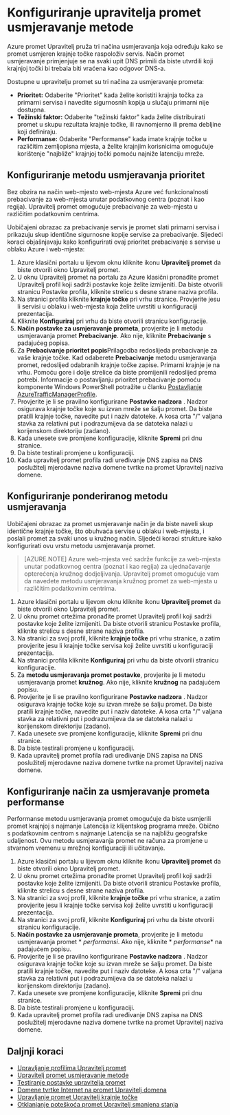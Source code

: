 <properties
    pageTitle="Konfiguriranje upravitelja promet usmjeravanje metode | Microsoft Azure"
    description="U ovom se članku objašnjava kako konfigurira različite metode usmjeravanje u upravitelju promet"
    services="traffic-manager"
    documentationCenter=""
    authors="sdwheeler"
    manager="carmonm"
    editor=""
/>
<tags
    ms.service="traffic-manager"
    ms.devlang="na"
    ms.topic="article"
    ms.tgt_pltfrm="na"
    ms.workload="infrastructure-services"
   ms.date="10/18/2016"
   ms.author="sewhee" />
<!-- repub for nofollow -->

# <a name="configure-traffic-manager-routing-methods"></a>Konfiguriranje upravitelja promet usmjeravanje metode

Azure promet Upravitelj pruža tri načina usmjeravanja koja određuju kako se promet usmjeren krajnje točke raspoloživ servis. Način promet usmjeravanje primjenjuje se na svaki upit DNS primili da biste utvrdili koji krajnjoj točki bi trebala biti vraćena kao odgovor DNS-a.

Dostupne u upravitelju promet su tri načina za usmjeravanje prometa:

- **Prioritet:** Odaberite "Prioritet" kada želite koristiti krajnja točka za primarni servisa i navedite sigurnosnih kopija u slučaju primarni nije dostupna.
- **Težinski faktor:** Odaberite "težinski faktor" kada želite distribuirati promet u skupu rezultata krajnje točke, ili ravnomjerno ili prema debljine koji definiraju.
- **Performanse:** Odaberite "Performanse" kada imate krajnje točke u različitim zemljopisna mjesta, a želite krajnjim korisnicima omogućuje korištenje "najbliže" krajnjoj točki pomoću najniže latenciju mreže.

## <a name="configure-priority-routing-method"></a>Konfiguriranje metodu usmjeravanja prioritet

Bez obzira na način web-mjesto web-mjesta Azure već funkcionalnosti prebacivanje za web-mjesta unutar podatkovnog centra (poznat i kao regija). Upravitelj promet omogućuje prebacivanje za web-mjesta u različitim podatkovnim centrima.

Uobičajeni obrazac za prebacivanje servis je promet slati primarni servisa i prikazuju skup identične sigurnosne kopije servise za prebacivanje. Sljedeći koraci objašnjavaju kako konfigurirati ovaj prioritet prebacivanje s servise u oblaku Azure i web-mjesta:

1. Azure klasični portalu u lijevom oknu kliknite ikonu **Upravitelj promet** da biste otvorili okno Upravitelj promet.
2. U oknu Upravitelj promet na portalu za Azure klasični pronađite promet Upravitelj profil koji sadrži postavke koje želite izmijeniti. Da biste otvorili stranicu Postavke profila, kliknite strelicu s desne strane naziva profila.
3. Na stranici profila kliknite **krajnje točke** pri vrhu stranice. Provjerite jesu li servisi u oblaku i web-mjesta koja želite uvrstiti u konfiguraciji prezentacija.
4. Kliknite **Konfiguriraj** pri vrhu da biste otvorili stranicu konfiguracije.
5. **Način postavke za usmjeravanje prometa**, provjerite je li metodu usmjeravanja promet **Prebacivanje**. Ako nije, kliknite **Prebacivanje** s padajućeg popisa.
6. Za **Prebacivanje prioritet popis**Prilagodba redoslijeda prebacivanje za vaše krajnje točke. Kad odaberete **Prebacivanje** metodu usmjeravanja promet, redoslijed odabranih krajnje točke zapise. Primarni krajnje je na vrhu. Pomoću gore i dolje strelice da biste promijenili redoslijed prema potrebi. Informacije o postavljanju prioritet prebacivanje pomoću komponente Windows PowerShell potražite u članku [Postavljanje AzureTrafficManagerProfile](http://go.microsoft.com/fwlink/p/?LinkId=400880).
7. Provjerite je li se pravilno konfigurirane **Postavke nadzora** . Nadzor osigurava krajnje točke koje su izvan mreže se šalju promet. Da biste pratili krajnje točke, navedite put i naziv datoteke. A kosa crta "/" valjana stavka za relativni put i podrazumijeva da se datoteka nalazi u korijenskom direktoriju (zadano).
8. Kada unesete sve promjene konfiguracije, kliknite **Spremi** pri dnu stranice.
9. Da biste testirali promjene u konfiguraciji.
10. Kada upravitelj promet profila radi uređivanje DNS zapisa na DNS poslužitelj mjerodavne naziva domene tvrtke na promet Upravitelj naziva domene.

## <a name="configure-weighted-routing-method"></a>Konfiguriranje ponderiranog metodu usmjeravanja

Uobičajeni obrazac za promet usmjeravanje način je da biste naveli skup identične krajnje točke, što obuhvaća servise u oblaku i web-mjesta, i poslali promet za svaki unos u kružnog način. Sljedeći koraci strukture kako konfigurirati ovu vrstu metodu usmjeravanja promet.

>[AZURE.NOTE] Azure web-mjesta već sadrže funkcije za web-mjesta unutar podatkovnog centra (poznat i kao regija) za ujednačavanje opterećenja kružnog dodjeljivanja. Upravitelj promet omogućuje vam da navedete metodu usmjeravanja kružnog promet za web-mjesta u različitim podatkovnim centrima.

1. Azure klasični portalu u lijevom oknu kliknite ikonu **Upravitelj promet** da biste otvorili okno Upravitelj promet.
2. U oknu promet crtežima pronađite promet Upravitelj profil koji sadrži postavke koje želite izmijeniti. Da biste otvorili stranicu Postavke profila, kliknite strelicu s desne strane naziva profila.
3. Na stranici za svoj profil, kliknite **krajnje točke** pri vrhu stranice, a zatim provjerite jesu li krajnje točke servisa koji želite uvrstiti u konfiguraciji prezentacija.
4. Na stranici profila kliknite **Konfiguriraj** pri vrhu da biste otvorili stranicu konfiguracije.
5. Za **metodu usmjeravanja promet postavke**, provjerite je li metodu usmjeravanja promet **kružnog**. Ako nije, kliknite **kružnog** na padajućem popisu.
6. Provjerite je li se pravilno konfigurirane **Postavke nadzora** . Nadzor osigurava krajnje točke koje su izvan mreže se šalju promet. Da biste pratili krajnje točke, navedite put i naziv datoteke. A kosa crta "/" valjana stavka za relativni put i podrazumijeva da se datoteka nalazi u korijenskom direktoriju (zadano).
7. Kada unesete sve promjene konfiguracije, kliknite **Spremi** pri dnu stranice.
8. Da biste testirali promjene u konfiguraciji.
9. Kada upravitelj promet profila radi uređivanje DNS zapisa na DNS poslužitelj mjerodavne naziva domene tvrtke na promet Upravitelj naziva domene.

## <a name="configure-performance-traffic-routing-method"></a>Konfiguriranje način za usmjeravanje prometa performanse

Performanse metodu usmjeravanja promet omogućuje da biste usmjerili promet krajnjoj s najmanje Latencija iz klijentskog programa mreže. Obično s podatkovnim centrom s najmanje Latencija se na najbližu geografske udaljenost. Ovu metodu usmjeravanja promet ne računa za promjene u stvarnom vremenu u mrežnoj konfiguraciji ili učitavanje.

1. Azure klasični portalu u lijevom oknu kliknite ikonu **Upravitelj promet** da biste otvorili okno Upravitelj promet.
2. U oknu promet crtežima pronađite promet Upravitelj profil koji sadrži postavke koje želite izmijeniti. Da biste otvorili stranicu Postavke profila, kliknite strelicu s desne strane naziva profila.
3. Na stranici za svoj profil, kliknite **krajnje točke** pri vrhu stranice, a zatim provjerite jesu li krajnje točke servisa koji želite uvrstiti u konfiguraciji prezentacija.
4. Na stranici za svoj profil, kliknite **Konfiguriraj** pri vrhu da biste otvorili stranicu konfiguracije.
5. **Način postavke za usmjeravanje prometa**, provjerite je li metodu usmjeravanja promet * *performansi*. Ako nije, kliknite * *performanse** na padajućem popisu.
6. Provjerite je li se pravilno konfigurirane **Postavke nadzora** . Nadzor osigurava krajnje točke koje su izvan mreže se šalju promet. Da biste pratili krajnje točke, navedite put i naziv datoteke. A kosa crta "/" valjana stavka za relativni put i podrazumijeva da se datoteka nalazi u korijenskom direktoriju (zadano).
7. Kada unesete sve promjene konfiguracije, kliknite **Spremi** pri dnu stranice.
8. Da biste testirali promjene u konfiguraciji.
9. Kada upravitelj promet profila radi uređivanje DNS zapisa na DNS poslužitelj mjerodavne naziva domene tvrtke na promet Upravitelj naziva domene.

## <a name="next-steps"></a>Daljnji koraci

* [Upravljanje profilima Upravitelj promet](traffic-manager-manage-profiles.md)
* [Upravitelj promet usmjeravanje metode](traffic-manager-routing-methods.md)
* [Testiranje postavke upravitelja promet](traffic-manager-testing-settings.md)
* [Domene tvrtke Internet na promet Upravitelj domena](traffic-manager-point-internet-domain.md)
* [Upravljanje promet Upravitelj krajnje točke](traffic-manager-manage-endpoints.md)
* [Otklanjanje poteškoća promet Upravitelj smanjena stanja](traffic-manager-troubleshooting-degraded.md)
